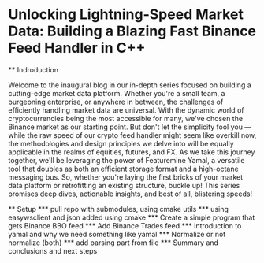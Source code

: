 # Unlocking Lightning-Speed Market Data: Building a Blazing Fast Binance Feed Handler in C++

** Indroduction

Welcome to the inaugural blog in our in-depth series focused on building a cutting-edge market data platform. Whether you're a small team, a burgeoning enterprise, or anywhere in between, the challenges of efficiently handling market data are universal. With the dynamic world of cryptocurrencies being the most accessible for many, we've chosen the Binance market as our starting point. But don't let the simplicity fool you &mdash; while the raw speed of our crypto feed handler might seem like overkill now, the methodologies and design principles we delve into will be equally applicable in the realms of equities, futures, and FX. As we take this journey together, we'll be leveraging the power of Featuremine Yamal, a versatile tool that doubles as both an efficient storage format and a high-octane messaging bus. So, whether you're laying the first bricks of your market data platform or retrofitting an existing structure, buckle up! This series promises deep dives, actionable insights, and best of all, blistering speeds!

** Setup
*** pull repo with submodules, using cmake utils
*** using easywsclient and json added using cmake
*** Create a simple program that gets Binance BBO feed
*** Add Binance Trades feed
*** Introduction to yamal and why we need something like yamal
*** Normalize or not normalize (both)
*** add parsing part from file
*** Summary and conclusions and next steps